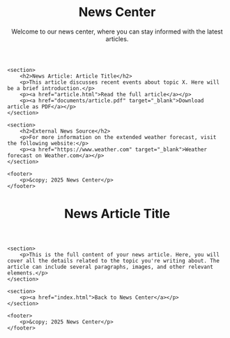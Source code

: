 <!DOCTYPE html>
<html lang="en">
<head>
    <meta charset="UTF-8">
    <meta name="viewport" content="width=device-width, initial-scale=1.0">
    <title>News Center</title>
</head>
<body>
    <header>
        <h1>News Center</h1>
        <p>Welcome to our news center, where you can stay informed with the latest articles.</p>
    </header>

    <section>
        <h2>News Article: Article Title</h2>
        <p>This article discusses recent events about topic X. Here will be a brief introduction.</p>
        <p><a href="article.html">Read the full article</a></p>
        <p><a href="documents/article.pdf" target="_blank">Download article as PDF</a></p>
    </section>

    <section>
        <h2>External News Source</h2>
        <p>For more information on the extended weather forecast, visit the following website:</p>
        <p><a href="https://www.weather.com" target="_blank">Weather forecast on Weather.com</a></p>
    </section>

    <footer>
        <p>&copy; 2025 News Center</p>
    </footer>
</body>
</html>


<!DOCTYPE html>
<html lang="en">
<head>
    <meta charset="UTF-8">
    <meta name="viewport" content="width=device-width, initial-scale=1.0">
    <title>News Article</title>
</head>
<body>
    <header>
        <h1>News Article Title</h1>
    </header>

    <section>
        <p>This is the full content of your news article. Here, you will cover all the details related to the topic you're writing about. The article can include several paragraphs, images, and other relevant elements.</p>
    </section>

    <section>
        <p><a href="index.html">Back to News Center</a></p>
    </section>

    <footer>
        <p>&copy; 2025 News Center</p>
    </footer>
</body>
</html>
